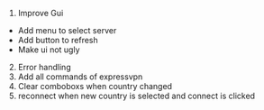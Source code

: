 1. Improve Gui
  * Add menu to select server
  * Add button to refresh
  * Make ui not ugly
2. Error handling
3. Add all commands of expressvpn
4. Clear comboboxs when country changed
5. reconnect when new country is selected and connect is clicked
